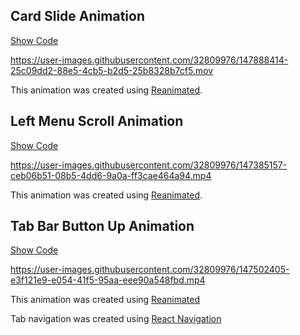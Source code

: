 ## Card Slide Animation
[Show Code](./src/examples/CardSlideAnimation)

https://user-images.githubusercontent.com/32809976/147888414-25c09dd2-88e5-4cb5-b2d5-25b8328b7cf5.mov

This animation was created using [Reanimated](https://docs.swmansion.com/react-native-reanimated/docs).


## Left Menu Scroll Animation
[Show Code](./src/examples/LeftMenuAnimation)

https://user-images.githubusercontent.com/32809976/147385157-ceb06b51-08b5-4dd6-9a0a-ff3cae464a94.mp4

This animation was created using [Reanimated](https://docs.swmansion.com/react-native-reanimated/docs).


## Tab Bar Button Up Animation
[Show Code](./src/examples/TabBarButtonUpAnimation)

https://user-images.githubusercontent.com/32809976/147502405-e3f121e9-e054-41f5-95aa-eee90a548fbd.mp4

This animation was created using [Reanimated](https://docs.swmansion.com/react-native-reanimated/)

Tab navigation was created using [React Navigation](https://reactnavigation.org/docs/getting-started)

